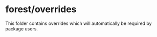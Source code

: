 # forest/overrides

This folder contains overrides which will automatically be required by package users.
